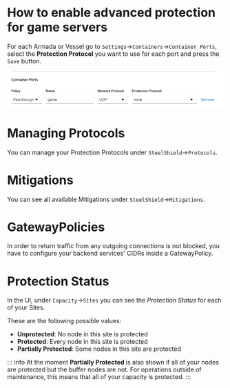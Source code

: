 # How to enable advanced protection for game servers

For each Armada or Vessel go to `Settings`->`Containers`->`Container Ports`, select the **Protection Protocol** you want to use for each port and press the `Save` button.

![Ports](images/ports.png)


# Managing Protocols

You can manage your Protection Protocols under `SteelShield`->`Protocols`.

# Mitigations

You can see all available Mitigations under `SteelShield`->`Mitigations`.

# GatewayPolicies

In order to return traffic from any outgoing connections is not blocked, you have to configure your backend services' CIDRs inside a GatewayPolicy.

# Protection Status

In the UI, under `Capacity`->`Sites` you can see the *Protection Status* for each of your Sites.

These are the following possible values:

- **Unprotected**: No node in this site is protected
- **Protected**: Every node in this site is protected
- **Partially Protected**: Some nodes in this site are protected

::: info
At the moment **Partially Protected** is also shown if all of your nodes are protected but the buffer nodes are not.
For operations outside of maintenance, this means that all of your capacity is protected.
:::
